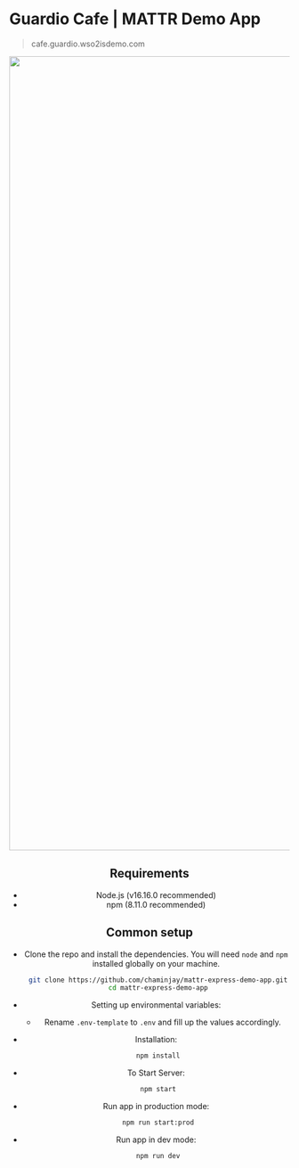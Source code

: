 # Guardio Cafe | MATTR Demo App

> cafe.guardio.wso2isdemo.com
<center>
   <img width="1426" alt="image" src="https://user-images.githubusercontent.com/90854808/183014700-d05dcb85-dc84-4834-8153-314111c41a7c.png">
<center />


## Requirements
- Node.js (v16.16.0 recommended)
- npm (8.11.0 recommended)

## Common setup

- Clone the repo and install the dependencies. You will need `node` and `npm` installed globally on your machine.

   ```bash
    git clone https://github.com/chaminjay/mattr-express-demo-app.git
    cd mattr-express-demo-app
   ```

- Setting up environmental variables:
   - Rename `.env-template` to `.env` and fill up the values accordingly.

- Installation:
   ```bash
    npm install
   ```

- To Start Server:
   ```bash
    npm start
   ```

- Run app in production mode:
   ```bash
    npm run start:prod
   ```

- Run app in dev mode:
   ```bash
    npm run dev
   ```
